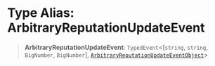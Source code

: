 # Type Alias: ArbitraryReputationUpdateEvent

> **ArbitraryReputationUpdateEvent**: `TypedEvent`\<\[`string`, `string`, `BigNumber`, `BigNumber`\], [`ArbitraryReputationUpdateEventObject`](../interfaces/ArbitraryReputationUpdateEventObject.md)\>
